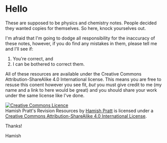 # Hello
These are supposed to be physics and chemistry notes. People decided they wanted copies for themselves. So here, knock yourselves out.

I'm afraid that I'm going to dodge all responsibility for the inaccuracy of these notes, however, if you do find any mistakes in them, please tell me and I'll see if:
1. You're correct, and
2. I can be bothered to correct them.

All of these resources are available under the Creative Commons Attribution-ShareAlike 4.0 International license. This means you are free to resuse this conent however you see fit, *but* you must give credit to me (my name and a link to here would be great) and you should share your work under the same license like I've done.

<a rel="license" href="http://creativecommons.org/licenses/by-sa/4.0/"><img alt="Creative Commons Licence" style="border-width:0" src="https://i.creativecommons.org/l/by-sa/4.0/88x31.png" /></a><br /><span xmlns:dct="http://purl.org/dc/terms/" property="dct:title">Hamish Pratt's Revision Resources</span> by <a xmlns:cc="http://creativecommons.org/ns#" href="hamish-pratt.github.io" property="cc:attributionName" rel="cc:attributionURL">Hamish Pratt</a> is licensed under a <a rel="license" href="http://creativecommons.org/licenses/by-sa/4.0/">Creative Commons Attribution-ShareAlike 4.0 International License</a>.

Thanks!

Hamish